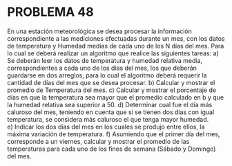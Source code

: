 # PROBLEMA 48

En una estación meteorológica se desea procesar la información correspondiente a las 
mediciones efectuadas durante un mes, con los datos de temperatura y Humedad medias de 
cada uno de los N días del mes. Para lo cual se deberá realizar un algoritmo que realice las 
siguientes tareas:
a) Se deberán leer los datos de temperatura y humedad relativa media, correspondientes a cada 
uno de los días del mes, los que deberán guardarse en dos arreglos, para lo cual el algoritmo 
deberá requerir la cantidad de días del mes que se desea procesar. 
b) Calcular y mostrar el promedio de Temperatura del mes. 
c) Calcular y mostrar el porcentaje de días en que la temperatura sea mayor que el promedio 
calculado en b y que la humedad relativa sea superior a 50. 
d) Determinar cual fue el día más caluroso del mes, teniendo en cuenta que si se tienen dos 
días con igual temperatura, se considera más caluroso el que tenga mayor humedad.  
e) Indicar los dos días del mes en los cuales se produjo entre ellos, la máxima variación de 
temperatura. 
f) Asumiendo que el primer día del mes, corresponde a un viernes, calcular y mostrar el 
promedio de las temperaturas para cada uno de los fines de semana (Sábado y Domingo) del 
mes.
